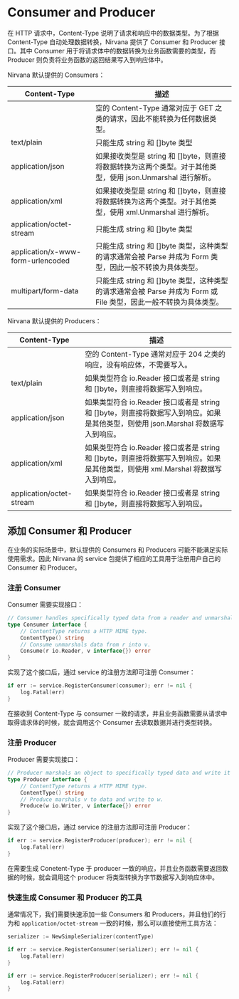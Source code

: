 # Consumer and Producer

在 HTTP 请求中，Content-Type 说明了请求和响应中的数据类型。为了根据 Content-Type 自动处理数据转换，Nirvana 提供了 Consumer 和 Producer 接口。其中 Consumer 用于将请求体中的数据转换为业务函数需要的类型，而 Producer 则负责将业务函数的返回结果写入到响应体中。 

Nirvana 默认提供的 Consumers：

| Content-Type                      | 描述                                                                                                              |
|-----------------------------------|-------------------------------------------------------------------------------------------------------------------|
|                                   | 空的 Content-Type 通常对应于 GET 之类的请求，因此不能转换为任何数据类型。                                         |
| text/plain                        | 只能生成 string 和 []byte 类型                                                                                    |
| application/json                  | 如果接收类型是 string 和 []byte，则直接将数据转换为这两个类型。对于其他类型，使用 json.Unmarshal 进行解析。       |
| application/xml                   | 如果接收类型是 string 和 []byte，则直接将数据转换为这两个类型。对于其他类型，使用 xml.Unmarshal 进行解析。        |
| application/octet-stream          | 只能生成 string 和 []byte 类型                                                                                    |
| application/x-www-form-urlencoded | 只能生成 string 和 []byte 类型，这种类型的请求通常会被 Parse 并成为 Form 类型，因此一般不转换为具体类型。         |
| multipart/form-data               | 只能生成 string 和 []byte 类型，这种类型的请求通常会被 Parse 并成为 Form 或 File 类型，因此一般不转换为具体类型。 |

Nirvana 默认提供的 Producers：

| Content-Type             | 描述                                                                                                                               |
|--------------------------|------------------------------------------------------------------------------------------------------------------------------------|
|                          | 空的 Content-Type 通常对应于 204 之类的响应，没有响应体，不需要写入。                                                              |
| text/plain               | 如果类型符合 io.Reader 接口或者是 string 和 []byte，则直接将数据写入到响应。                                                       |
| application/json         | 如果类型符合 io.Reader 接口或者是 string 和 []byte，则直接将数据写入到响应。如果是其他类型，则使用 json.Marshal 将数据写入到响应。 |
| application/xml          | 如果类型符合 io.Reader 接口或者是 string 和 []byte，则直接将数据写入到响应。如果是其他类型，则使用 xml.Marshal 将数据写入到响应。  |
| application/octet-stream | 如果类型符合 io.Reader 接口或者是 string 和 []byte，则直接将数据写入到响应。                                                       |


## 添加 Consumer 和 Producer

在业务的实际场景中，默认提供的 Consumers 和 Producers 可能不能满足实际使用需求。因此 Nirvana 的 service 包提供了相应的工具用于注册用户自己的 Consumer 和 Producer。


### 注册 Consumer

Consumer 需要实现接口：
```go
// Consumer handles specifically typed data from a reader and unmarshals it into an object.
type Consumer interface {
	// ContentType returns a HTTP MIME type.
	ContentType() string
	// Consume unmarshals data from r into v.
	Consume(r io.Reader, v interface{}) error
}
```

实现了这个接口后，通过 service 的注册方法即可注册 Consumer：

```go
if err := service.RegisterConsumer(consumer); err != nil {
	log.Fatal(err)
}
```

在接收到 Content-Type 与 consumer 一致的请求，并且业务函数需要从请求中取得请求体的时候，就会调用这个 Consumer 去读取数据并进行类型转换。


### 注册 Producer

Producer 需要实现接口：
```go
// Producer marshals an object to specifically typed data and write it into a writer.
type Producer interface {
	// ContentType returns a HTTP MIME type.
	ContentType() string
	// Produce marshals v to data and write to w.
	Produce(w io.Writer, v interface{}) error
}
```

实现了这个接口后，通过 service 的注册方法即可注册 Producer：
```go
if err := service.RegisterProducer(producer); err != nil {
	log.Fatal(err)
}
```

在需要生成 Conetent-Type 于 producer 一致的响应，并且业务函数需要返回数据的时候，就会调用这个 producer 将类型转换为字节数据写入到响应体中。


### 快速生成 Consumer 和 Producer 的工具

通常情况下，我们需要快速添加一些 Consumers 和 Producers，并且他们的行为和 `application/octet-stream` 一致的时候，那么可以直接使用工具方法：
```go
serializer := NewSimpleSerializer(contentType)

if err := service.RegisterConsumer(serializer); err != nil {
	log.Fatal(err)
}

if err := service.RegisterProducer(serializer); err != nil {
	log.Fatal(err)
}
```



